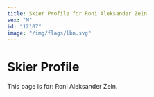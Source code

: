 ```yaml
---
title: Skier Profile for Roni Aleksander Zein
sex: "M"
id: "12107"
image: "/img/flags/lbn.svg" 
---
```


# Skier Profile

This page is for: Roni Aleksander Zein.
    